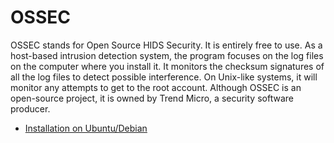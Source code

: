# OSSEC

OSSEC stands for Open Source HIDS Security. It is entirely free to use. As a host-based intrusion detection system, 
the program focuses on the log files on the computer where you install it. It monitors the checksum signatures of all 
the log files to detect possible interference. On Unix-like systems, it will monitor any attempts to get to the root 
account. Although OSSEC is an open-source project, it is owned by Trend Micro, a security software producer.

* [Installation on Ubuntu/Debian](https://www.ossec.net/docs/docs/manual/installation/installation-requirements.html#ubuntu-debian)